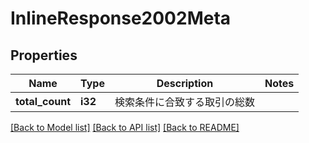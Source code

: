 # InlineResponse2002Meta

## Properties

Name | Type | Description | Notes
------------ | ------------- | ------------- | -------------
**total_count** | **i32** | 検索条件に合致する取引の総数 | 

[[Back to Model list]](../README.md#documentation-for-models) [[Back to API list]](../README.md#documentation-for-api-endpoints) [[Back to README]](../README.md)


